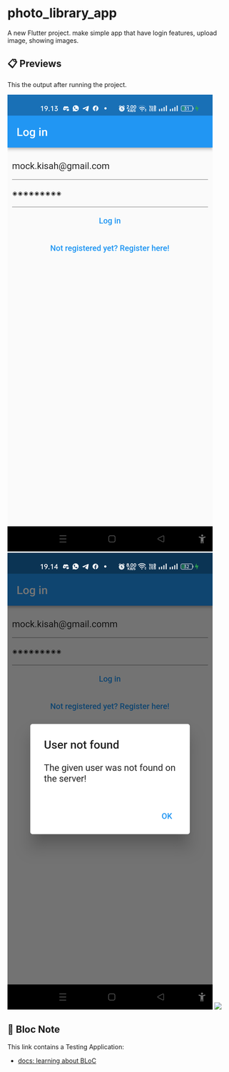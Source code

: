 # photo_library_app
A new Flutter project. make simple app that have login features, upload image, showing images.

## 📋 Previews
This the output after running the project.
<p align="left">
  <img src="https://raw.githubusercontent.com/kisahtegar/bloc_docs/main/demos/vandad_course/photo_library_app/previews/1.png"/>
  <img src="https://raw.githubusercontent.com/kisahtegar/bloc_docs/main/demos/vandad_course/photo_library_app/previews/2.png"/>
  <img src="https://raw.githubusercontent.com/kisahtegar/bloc_docs/main/demos/vandad_course/photo_library_app/previews/3.png"/>
</p>

## 📝 Bloc Note
This link contains a Testing Application:
- [docs: learning about BLoC](https://bloclibrary.dev/#/gettingstarted)
